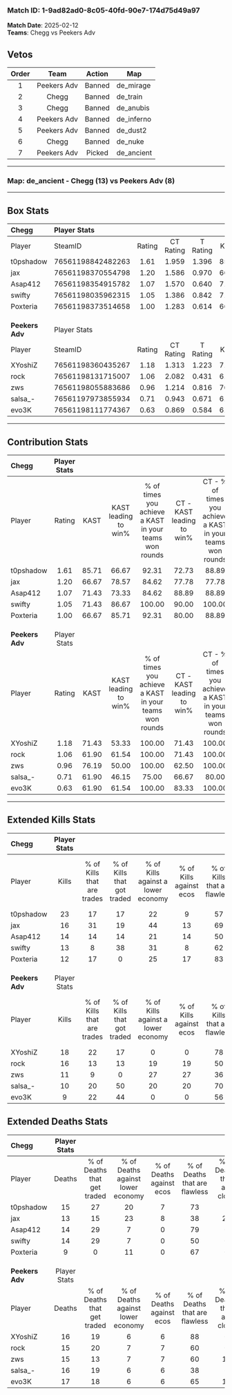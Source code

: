 ### Match ID: 1-9ad82ad0-8c05-40fd-90e7-174d75d49a97  
**Match Date**: 2025-02-12  
**Teams**: Chegg vs Peekers Adv  

## Vetos  

| Order | Team | Action | Map |
| :---: | :--: | :----: | --- |
| 1 | Peekers Adv | Banned | de_mirage |
| 2 | Chegg | Banned | de_train |
| 3 | Chegg | Banned | de_anubis |
| 4 | Peekers Adv | Banned | de_inferno |
| 5 | Peekers Adv | Banned | de_dust2 |
| 6 | Chegg | Banned | de_nuke |
| 7 | Peekers Adv | Picked | de_ancient |

---  

### **Map**: de_ancient - Chegg (13) vs Peekers Adv (8)  
---  

## Box Stats  

| **Chegg**       | Player Stats      |        |           |          |       |       |       |         |        |      |     |
| :- | :- | :-: | :-: | :-: | :-: | :-: | :-: | :-: | :-: | :-: | :-: |
| Player          | SteamID           | Rating | CT Rating | T Rating | KAST  |  ADR  | Kills | Assists | Deaths | K/D  | HS% |
| t0pshadow       | 76561198842482263 |  1.61  |   1.959   |  1.396   | 85.71 | 105.6 |  23   |    4    |   15   | 1.53 | 30  |
| jax             | 76561198370554798 |  1.20  |   1.586   |  0.970   | 66.67 | 91.0  |  16   |    7    |   13   | 1.23 | 50  |
| Asap412         | 76561198354915782 |  1.07  |   1.570   |  0.640   | 71.43 | 78.8  |  14   |    3    |   14   | 1.00 | 78  |
| swifty          | 76561198035962315 |  1.05  |   1.386   |  0.842   | 71.43 | 78.1  |  13   |    7    |   14   | 0.93 | 61  |
| Poxteria        | 76561198373514658 |  1.00  |   1.283   |  0.614   | 66.67 | 51.2  |  12   |    4    |   9    | 1.33 |  8  |
|                 |                   |        |           |          |       |       |       |         |        |      |     |
|                 |                   |        |           |          |       |       |       |         |        |      |     |
|                 |                   |        |           |          |       |       |       |         |        |      |     |
| **Peekers Adv** | Player Stats      |        |           |          |       |       |       |         |        |      |     |
| Player          | SteamID           | Rating | CT Rating | T Rating | KAST  |  ADR  | Kills | Assists | Deaths | K/D  | HS% |
| XYoshiZ         | 76561198360435267 |  1.18  |   1.313   |  1.223   | 71.43 | 80.5  |  18   |    2    |   16   | 1.13 | 44  |
| rock            | 76561198131715007 |  1.06  |   2.082   |  0.431   | 61.90 | 81.8  |  16   |    2    |   15   | 1.07 | 50  |
| zws             | 76561198055883686 |  0.96  |   1.214   |  0.816   | 76.19 | 75.1  |  11   |    6    |   15   | 0.73 | 63  |
| salsa_-         | 76561197973855934 |  0.71  |   0.943   |  0.671   | 61.90 | 57.2  |  10   |    2    |   16   | 0.63 | 30  |
| evo3K           | 76561198111774367 |  0.63  |   0.869   |  0.584   | 61.90 | 51.0  |   9   |    3    |   17   | 0.53 | 66  |
---  

## Contribution Stats  

| **Chegg**       | Player Stats |       |                      |                                                        |                           |                                                             |                          |                                                            |
| :- | :-: | :-: | :-: | :-: | :-: | :-: | :-: | :-: |
| Player          |    Rating    | KAST  | KAST leading to win% | % of times you achieve a KAST in your teams won rounds | CT - KAST leading to win% | CT - % of times you achieve a KAST in your teams won rounds | T - KAST leading to win% | T - % of times you achieve a KAST in your teams won rounds |
| t0pshadow       |     1.61     | 85.71 |        66.67         |                         92.31                          |           72.73           |                            88.89                            |          57.14           |                           100.00                           |
| jax             |     1.20     | 66.67 |        78.57         |                         84.62                          |           77.78           |                            77.78                            |          80.00           |                           100.00                           |
| Asap412         |     1.07     | 71.43 |        73.33         |                         84.62                          |           88.89           |                            88.89                            |          50.00           |                           75.00                            |
| swifty          |     1.05     | 71.43 |        86.67         |                         100.00                         |           90.00           |                           100.00                            |          80.00           |                           100.00                           |
| Poxteria        |     1.00     | 66.67 |        85.71         |                         92.31                          |           80.00           |                            88.89                            |          100.00          |                           100.00                           |
|                 |              |       |                      |                                                        |                           |                                                             |                          |                                                            |
|                 |              |       |                      |                                                        |                           |                                                             |                          |                                                            |
|                 |              |       |                      |                                                        |                           |                                                             |                          |                                                            |
| **Peekers Adv** | Player Stats |       |                      |                                                        |                           |                                                             |                          |                                                            |
| Player          |    Rating    | KAST  | KAST leading to win% | % of times you achieve a KAST in your teams won rounds | CT - KAST leading to win% | CT - % of times you achieve a KAST in your teams won rounds | T - KAST leading to win% | T - % of times you achieve a KAST in your teams won rounds |
| XYoshiZ         |     1.18     | 71.43 |        53.33         |                         100.00                         |           71.43           |                           100.00                            |          37.50           |                           100.00                           |
| rock            |     1.06     | 61.90 |        61.54         |                         100.00                         |           71.43           |                           100.00                            |          50.00           |                           100.00                           |
| zws             |     0.96     | 76.19 |        50.00         |                         100.00                         |           62.50           |                           100.00                            |          37.50           |                           100.00                           |
| salsa_-         |     0.71     | 61.90 |        46.15         |                         75.00                          |           66.67           |                            80.00                            |          28.57           |                           66.67                            |
| evo3K           |     0.63     | 61.90 |        61.54         |                         100.00                         |           83.33           |                           100.00                            |          42.86           |                           100.00                           |
---  

## Extended Kills Stats  

| **Chegg**       | Player Stats |                            |                            |                                    |                         |                              |                                 |                                       |                    |           |
| :- | :-: | :-: | :-: | :-: | :-: | :-: | :-: | :-: | :-: | :-: |
| Player          |    Kills     | % of Kills that are trades | % of Kills that got traded | % of Kills against a lower economy | % of Kills against ecos | % of Kills that are flawless | % of Kills that are close duels | % of Kills that are assisted by flash | Pistol Round Kills | AWP Kills |
| t0pshadow       |      23      |             17             |             17             |                 22                 |            9            |              57              |                0                |                   4                   |         2          |     0     |
| jax             |      16      |             31             |             19             |                 44                 |           13            |              69              |               13                |                   6                   |         0          |     0     |
| Asap412         |      14      |             14             |             14             |                 21                 |           14            |              50              |               14                |                   0                   |         1          |     4     |
| swifty          |      13      |             8              |             38             |                 31                 |            8            |              62              |                8                |                   8                   |         0          |     1     |
| Poxteria        |      12      |             17             |             0              |                 25                 |           17            |              83              |                0                |                   0                   |         4          |     0     |
|                 |              |                            |                            |                                    |                         |                              |                                 |                                       |                    |           |
|                 |              |                            |                            |                                    |                         |                              |                                 |                                       |                    |           |
|                 |              |                            |                            |                                    |                         |                              |                                 |                                       |                    |           |
| **Peekers Adv** | Player Stats |                            |                            |                                    |                         |                              |                                 |                                       |                    |           |
| Player          |    Kills     | % of Kills that are trades | % of Kills that got traded | % of Kills against a lower economy | % of Kills against ecos | % of Kills that are flawless | % of Kills that are close duels | % of Kills that are assisted by flash | Pistol Round Kills | AWP Kills |
| XYoshiZ         |      18      |             22             |             17             |                 0                  |            0            |              78              |               11                |                   0                   |         7          |     1     |
| rock            |      16      |             13             |             13             |                 19                 |           19            |              50              |                6                |                   0                   |         0          |     3     |
| zws             |      11      |             9              |             0              |                 27                 |           27            |              36              |                9                |                   0                   |         0          |     0     |
| salsa_-         |      10      |             20             |             50             |                 20                 |           20            |              70              |                0                |                   0                   |         0          |     1     |
| evo3K           |      9       |             22             |             44             |                 0                  |            0            |              56              |                0                |                  11                   |         0          |     1     |
## Extended Deaths Stats  

| **Chegg**       | Player Stats |                             |                                   |                          |                               |                            |                           |               |
| :- | :-: | :-: | :-: | :-: | :-: | :-: | :-: | :-: |
| Player          |    Deaths    | % of Deaths that get traded | % of Deaths against lower economy | % of Deaths against ecos | % of Deaths that are flawless | % of Deaths that are close | % of Deaths while blinded | Deaths to AWP |
| t0pshadow       |      15      |             27              |                20                 |            7             |              73               |             7              |             0             |       2       |
| jax             |      13      |             15              |                23                 |            8             |              38               |             23             |             0             |       1       |
| Asap412         |      14      |             29              |                 7                 |            0             |              79               |             0              |             0             |       2       |
| swifty          |      14      |             29              |                 7                 |            0             |              50               |             0              |            14             |       0       |
| Poxteria        |      9       |              0              |                11                 |            0             |              67               |             0              |             0             |       2       |
|                 |              |                             |                                   |                          |                               |                            |                           |               |
|                 |              |                             |                                   |                          |                               |                            |                           |               |
|                 |              |                             |                                   |                          |                               |                            |                           |               |
| **Peekers Adv** | Player Stats |                             |                                   |                          |                               |                            |                           |               |
| Player          |    Deaths    | % of Deaths that get traded | % of Deaths against lower economy | % of Deaths against ecos | % of Deaths that are flawless | % of Deaths that are close | % of Deaths while blinded | Deaths to AWP |
| XYoshiZ         |      16      |             19              |                 6                 |            6             |              88               |             0              |             6             |       1       |
| rock            |      15      |             20              |                 7                 |            7             |              60               |             0              |             0             |       1       |
| zws             |      15      |             13              |                 7                 |            7             |              60               |             13             |             0             |       1       |
| salsa_-         |      16      |             19              |                 6                 |            6             |              38               |             6              |             0             |       1       |
| evo3K           |      17      |             18              |                 6                 |            6             |              65               |             12             |             6             |       3       |
